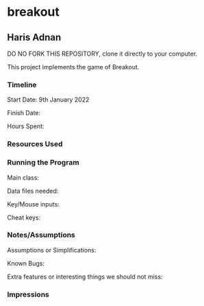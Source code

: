 # breakout
## Haris Adnan


DO NO FORK THIS REPOSITORY, clone it directly to your computer.


This project implements the game of Breakout.

### Timeline

Start Date: 9th January 2022

Finish Date: 

Hours Spent: 

### Resources Used


### Running the Program

Main class:

Data files needed: 

Key/Mouse inputs:

Cheat keys:


### Notes/Assumptions

Assumptions or Simplifications:

Known Bugs:

Extra features or interesting things we should not miss:


### Impressions


